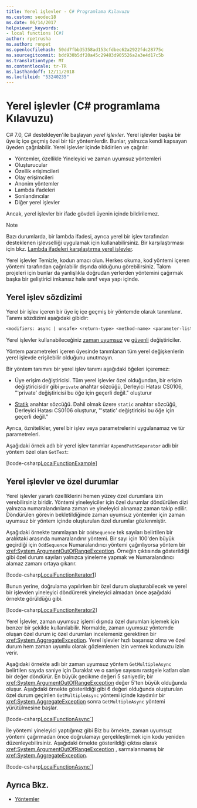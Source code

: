 ```yaml
---
title: Yerel işlevler - C# Programlama Kılavuzu
ms.custom: seodec18
ms.date: 06/14/2017
helpviewer_keywords:
- local functions [C#]
author: rpetrusha
ms.author: ronpet
ms.openlocfilehash: 50dd7fbb35358ad153cfdbec62a2922fdc28775c
ms.sourcegitcommit: bdd930b5df20a45c29483d905526a2a3e4d17c5b
ms.translationtype: MT
ms.contentlocale: tr-TR
ms.lasthandoff: 12/11/2018
ms.locfileid: "53240235"
---
```

# <a name="local-functions-c-programming-guide"></a>Yerel işlevler (C# programlama Kılavuzu)

C# 7.0, C# destekleyen'ile başlayan *yerel işlevler*. Yerel işlevler başka bir üye iç içe geçmiş özel bir tür yöntemlerdir. Bunlar, yalnızca kendi kapsayan üyeden çağrılabilir. Yerel işlevler içinde bildirilen ve çağrılır:

- Yöntemler, özellikle Yineleyici ve zaman uyumsuz yöntemleri
- Oluşturucular
- Özellik erişimcileri
- Olay erişimcileri
- Anonim yöntemler
- Lambda ifadeleri
- Sonlandırıcılar
- Diğer yerel işlevler

Ancak, yerel işlevler bir ifade gövdeli üyenin içinde bildirilemez.

> [!NOTE]
> Bazı durumlarda, bir lambda ifadesi, ayrıca yerel bir işlev tarafından desteklenen işlevselliği uygulamak için kullanabilirsiniz. Bir karşılaştırması için bkz. [Lambda ifadeleri karşılaştırma yerel işlevler](../../local-functions-vs-lambdas.md).

Yerel işlevler Temizle, kodun amacı olun. Herkes okuma, kod yöntemi içeren yöntemi tarafından çağrılabilir dışında olduğunu görebilirsiniz. Takım projeleri için bunlar da yanlışlıkla doğrudan yerlerden yöntemini çağırmak başka bir geliştirici imkansız hale sınıf veya yapı içinde.
 
## <a name="local-function-syntax"></a>Yerel işlev sözdizimi

Yerel bir işlev içeren bir üye iç içe geçmiş bir yöntemde olarak tanımlanır. Tanımı sözdizimi aşağıdaki gibidir:

```txt
<modifiers: async | unsafe> <return-type> <method-name> <parameter-list>
```

Yerel işlevler kullanabileceğiniz [zaman uyumsuz](../../language-reference/keywords/async.md) ve [güvenli](../../language-reference/keywords/unsafe.md) değiştiriciler. 

Yöntem parametreleri içeren üyesinde tanımlanan tüm yerel değişkenlerin yerel işlevde erişilebilir olduğunu unutmayın. 

Bir yöntem tanımını bir yerel işlev tanımı aşağıdaki öğeleri içeremez:

- Üye erişim değiştiricisi. Tüm yerel işlevler özel olduğundan, bir erişim değiştiricisidir gibi `private` anahtar sözcüğü, Derleyici Hatası CS0106, "'private' değiştiricisi bu öğe için geçerli değil." oluşturur
 
- [Statik](../../language-reference/keywords/static.md) anahtar sözcüğü. Dahil olmak üzere `static` anahtar sözcüğü, Derleyici Hatası CS0106 oluşturur, "'static' değiştiricisi bu öğe için geçerli değil."

Ayrıca, öznitelikler, yerel bir işlev veya parametrelerini uygulanamaz ve tür parametreleri. 
 
Aşağıdaki örnek adlı bir yerel işlev tanımlar `AppendPathSeparator` adlı bir yöntem özel olan `GetText`:
   
[!code-csharp[LocalFunctionExample](../../../../samples/snippets/csharp/programming-guide/classes-and-structs/local-functions1.cs)]  
   
## <a name="local-functions-and-exceptions"></a>Yerel işlevler ve özel durumlar

Yerel işlevler yararlı özelliklerini hemen yüzey özel durumlara izin verebilirsiniz biridir. Yöntemi yineleyiciler için özel durumlar döndürülen dizi yalnızca numaralandırılana zaman ve yineleyici alınamaz zaman takip edilir. Döndürülen görevin bekletildiğinde zaman uyumsuz yöntemler için zaman uyumsuz bir yöntem içinde oluşturulan özel durumlar gözlenmiştir. 

Aşağıdaki örnekte tanımlayan bir `OddSequence` tek sayıları belirtilen bir aralıktaki arasında numaralandırır yöntemi. Bir sayı için 100'den büyük geçirdiği için `OddSequence` Numaralandırıcı yöntemi çağırılıyorsa yöntem bir <xref:System.ArgumentOutOfRangeException>. Örneğin çıktısında gösterildiği gibi özel durum sayıları yalnızca yineleme yapmak ve Numaralandırıcı alamaz zamanı ortaya çıkarır.

[!code-csharp[LocalFunctionIterator1](../../../../samples/snippets/csharp/programming-guide/classes-and-structs/local-functions-iterator1.cs)] 

Bunun yerine, doğrulama yapılırken bir özel durum oluşturabilecek ve yerel bir işlevden yineleyici döndürerek yineleyici almadan önce aşağıdaki örnekte görüldüğü gibi.

[!code-csharp[LocalFunctionIterator2](../../../../samples/snippets/csharp/programming-guide/classes-and-structs/local-functions-iterator2.cs)]

Yerel İşlevler, zaman uyumsuz işlemi dışında özel durumları işlemek için benzer bir şekilde kullanılabilir. Normalde, zaman uyumsuz yöntemde oluşan özel durum iç özel durumları incelemeniz gerektiren bir <xref:System.AggregateException>. Yerel işlevler hızlı başarısız olma ve özel durum hem zaman uyumlu olarak gözlemlenen izin vermek kodunuzu izin verir.

Aşağıdaki örnekte adlı bir zaman uyumsuz yöntem `GetMultipleAsync` belirtilen sayıda saniye için Duraklat ve o saniye sayısını rastgele katları olan bir değer döndürür. En büyük gecikme değeri 5 saniyedir; bir <xref:System.ArgumentOutOfRangeException> değer 5'ten büyük olduğunda oluşur. Aşağıdaki örnekte gösterildiği gibi 6 değeri olduğunda oluşturulan özel durum geçirilen `GetMultipleAsync` yöntemi içinde kaydırılır bir <xref:System.AggregateException> sonra `GetMultipleAsync` yöntemi yürütülmesine başlar.

[!code-csharp[LocalFunctionAsync`](../../../../samples/snippets/csharp/programming-guide/classes-and-structs/local-functions-async1.cs)] 

İle yöntemi yineleyici yaptığımız gibi Biz bu örnekte, zaman uyumsuz yöntemi çağırmadan önce doğrulamayı gerçekleştirmek için kodu yeniden düzenleyebilirsiniz. Aşağıdaki örnekte gösterildiği çıktısı olarak <xref:System.ArgumentOutOfRangeException> , sarmalanmamış bir <xref:System.AggregateException>.

[!code-csharp[LocalFunctionAsync`](../../../../samples/snippets/csharp/programming-guide/classes-and-structs/local-functions-async2.cs)] 

## <a name="see-also"></a>Ayrıca Bkz.

- [Yöntemler](methods.md)
